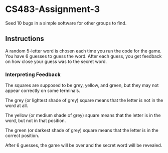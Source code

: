 # CS483-Assignment-3



Seed 10 bugs in a simple software for other groups to find.



## Instructions



A random 5-letter word is chosen each time you run the code for the game. You have 6 guesses to guess the word. After each guess, you get feedback on how close your guess was to the secret word.



### Interpreting Feedback



The squares are supposed to be grey, yellow, and green, but they may not appear correctly on some terminals.



The grey (or lightest shade of grey) square means that the letter is not in the word at all.

The yellow (or medium shade of grey) square means that the letter is in the word, but not in that position.

The green (or darkest shade of grey) square means that the letter is in the correct position.



After 6 guesses, the game will be over and the secret word will be revealed.

